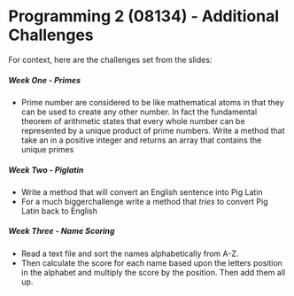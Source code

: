 ﻿# Programming 2 (08134) - Additional Challenges

For context, here are the challenges set from the slides:

##### Week One - Primes
- Prime number are considered to be like mathematical atoms in that they can be
used to create any other number. In fact the fundamental theorem of arithmetic
states that every whole number can be represented by a unique product of prime
numbers. Write a method that take an in a positive integer and returns an array
that contains the unique primes

##### Week Two - Piglatin
- Write a method that will convert an English sentence into Pig Latin
- For a much biggerchallenge write a method that *tries* to convert Pig Latin back to English

##### Week Three - Name Scoring
- Read a text file and sort the names alphabetically from A-Z.
- Then calculate the score for each name based upon the letters position in the alphabet and multiply the score by the position. Then add them all up.